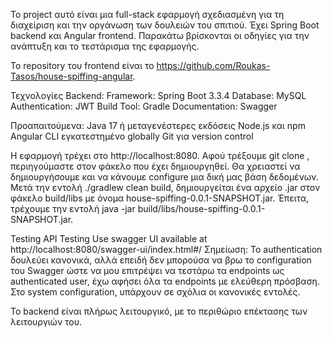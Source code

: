 Το project αυτό είναι μια full-stack εφαρμογή σχεδιασμένη για τη διαχείριση και την οργάνωση των δουλειών του σπιτιού. Έχει Spring Boot backend και Angular frontend.
Παρακάτω βρίσκονται οι οδηγίες για την ανάπτυξη και το τεστάρισμα της εφαρμογής.

Το repository του frontend είναι το https://github.com/Roukas-Tasos/house-spiffing-angular.

Τεχνολογίες Backend:
Framework: Spring Boot 3.3.4
Database: MySQL
Authentication: JWT
Build Tool: Gradle
Documentation: Swagger

Προαπαιτούμενα:
Java 17 ή μεταγενέστερες εκδόσεις
Node.js και npm
Angular CLI εγκατεστημένο globally
Git για version control

Η εφαρμογή τρέχει στο http://localhost:8080.
Αφού τρέξουμε git clone <house-spiffing-app>, περιηγούμαστε στον φάκελο που έχει δημιουργηθεί.
Θα χρειαστεί να δημιουργήσουμε και να κάνουμε configure μια δική μας βάση δεδομένων.
Μετά την εντολή ./gradlew clean build, δημιουργείται ένα αρχείο .jar στον φάκελο build/libs με όνομα house-spiffing-0.0.1-SNAPSHOT.jar.
Έπειτα, τρέχουμε την εντολή java -jar build/libs/house-spiffing-0.0.1-SNAPSHOT.jar.

Testing
API Testing
Use swagger UI available at http://localhost:8080/swagger-ui/index.html#/
Σημείωση: Το authentication δουλεύει κανονικά, αλλά επειδή δεν μπορούσα να βρω το configuration του Swagger ώστε να μου επιτρέψει να τεστάρω τα endpoints ως authenticated user,
έχω αφήσει όλα τα endpoints με ελεύθερη πρόσβαση. Στο system configuration, υπάρχουν σε σχόλια οι κανονικές εντολές.

Το backend είναι πλήρως λειτουργικό, με το περιθώριο επέκτασης των λειτουργιών του.





